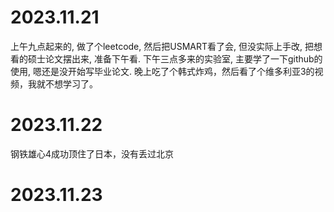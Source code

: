 # 2023.11.21
上午九点起来的, 做了个leetcode, 然后把USMART看了会, 但没实际上手改, 把想看的硕士论文摆出来, 准备下午看.
下午三点多来的实验室, 主要学了一下github的使用, 嗯还是没开始写毕业论文.
晚上吃了个韩式炸鸡，然后看了个维多利亚3的视频，我就不想学习了。

# 2023.11.22
钢铁雄心4成功顶住了日本，没有丢过北京

# 2023.11.23
